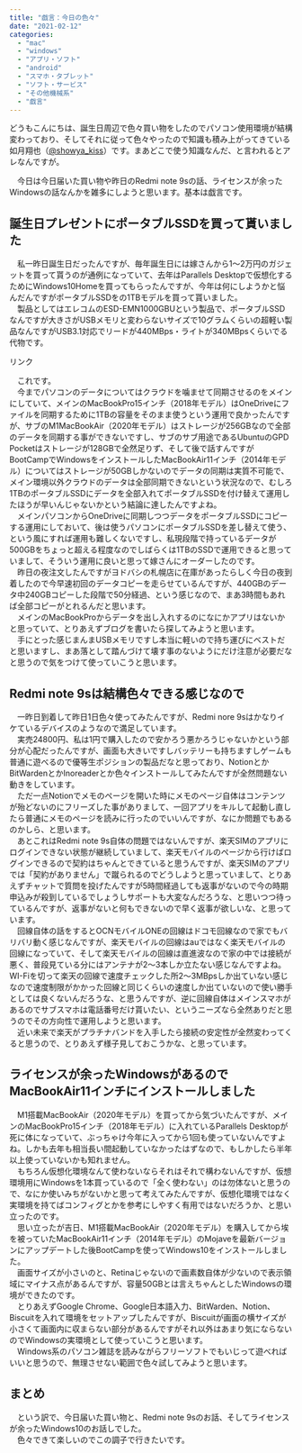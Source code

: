```yaml
---
title: "戯言：今日の色々"
date: "2021-02-12"
categories: 
  - "mac"
  - "windows"
  - "アプリ・ソフト"
  - "android"
  - "スマホ・タブレット"
  - "ソフト・サービス"
  - "その他機械系"
  - "戯言"
---
```


どうもこんにちは、誕生日周辺で色々買い物をしたのでパソコン使用環境が結構変わっており、そしてそれに従って色々やったので知識も積み上がってきている如月翔也（[@showya\_kiss](http://twitter.com/showya_kiss)）です。まあどこで使う知識なんだ、と言われるとアレなんですが。  
  
　今日は今日届いた買い物や昨日のRedmi note 9sの話、ライセンスが余ったWindowsの話なんかを雑多にしようと思います。基本は戯言です。

## 誕生日プレゼントにポータブルSSDを買って貰いました

　私一昨日誕生日だったんですが、毎年誕生日には嫁さんから1〜2万円のガジェットを買って貰うのが通例になっていて、去年はParallels Desktopで仮想化するためにWindows10Homeを買ってもらったんですが、今年は何にしようかと悩んだんですがポータブルSSDをの1TBモデルを買って貰いました。  
　製品としてはエレコムのESD-EMN1000GBUという製品で、ポータブルSSDなんですが大きさがUSBメモリと変わらないサイズで10グラムくらいの超軽い製品なんですがUSB3.1対応でリードが440MBps・ライトが340MBpsくらいでる代物です。 

<script type="text/javascript">(function(b,c,f,g,a,d,e){b.MoshimoAffiliateObject=a;b[a]=b[a]||function(){arguments.currentScript=c.currentScript||c.scripts[c.scripts.length-2];(b[a].q=b[a].q||[]).push(arguments)};c.getElementById(a)||(d=c.createElement(f),d.src=g,d.id=a,e=c.getElementsByTagName("body")[0],e.appendChild(d))})(window,document,"script","//dn.msmstatic.com/site/cardlink/bundle.js?20210203","msmaflink");msmaflink({"n":"エレコム 外付け ポータブルSSD 1TB USB3.2（Gen1） PS4(メーカー動作確認済) スライド式 直挿し ブルー ESD-EMN1000GBU","b":"エレコム","t":"ESD-EMN1000GBU","d":"https:\/\/m.media-amazon.com","c_p":"\/images\/I","p":["\/31Ck9tgy2FL.jpg","\/51QQ3OgUxVL.jpg","\/414g-1KKV1L.jpg","\/510Nm5X+xyL.jpg","\/5135FIvM95L.jpg","\/51k1upPMAdL.jpg","\/51P01r6AFtL.jpg"],"u":{"u":"https:\/\/www.amazon.co.jp\/dp\/B08M3BQBHQ","t":"amazon","r_v":""},"b_l":[{"id":1,"u_tx":"Amazonで見る","u_bc":"#f79256","u_url":"https:\/\/www.amazon.co.jp\/dp\/B08M3BQBHQ","a_id":2093955,"p_id":170,"pl_id":27060,"pc_id":185,"s_n":"amazon","u_so":1},{"id":2,"u_tx":"楽天市場で見る","u_bc":"#f76956","u_url":"https:\/\/search.rakuten.co.jp\/search\/mall\/%E3%82%A8%E3%83%AC%E3%82%B3%E3%83%A0%20%E5%A4%96%E4%BB%98%E3%81%91%20%E3%83%9D%E3%83%BC%E3%82%BF%E3%83%96%E3%83%ABSSD%201TB%20USB3.2%EF%BC%88Gen1%EF%BC%89%20PS4(%E3%83%A1%E3%83%BC%E3%82%AB%E3%83%BC%E5%8B%95%E4%BD%9C%E7%A2%BA%E8%AA%8D%E6%B8%88)%20%E3%82%B9%E3%83%A9%E3%82%A4%E3%83%89%E5%BC%8F%20%E7%9B%B4%E6%8C%BF%E3%81%97%20%E3%83%96%E3%83%AB%E3%83%BC%20ESD-EMN1000GBU\/","a_id":2093954,"p_id":54,"pl_id":27059,"pc_id":54,"s_n":"rakuten","u_so":2},{"id":3,"u_tx":"Yahoo!ショッピングで見る","u_bc":"#66a7ff","u_url":"https:\/\/shopping.yahoo.co.jp\/search?first=1\u0026p=%E3%82%A8%E3%83%AC%E3%82%B3%E3%83%A0%20%E5%A4%96%E4%BB%98%E3%81%91%20%E3%83%9D%E3%83%BC%E3%82%BF%E3%83%96%E3%83%ABSSD%201TB%20USB3.2%EF%BC%88Gen1%EF%BC%89%20PS4(%E3%83%A1%E3%83%BC%E3%82%AB%E3%83%BC%E5%8B%95%E4%BD%9C%E7%A2%BA%E8%AA%8D%E6%B8%88)%20%E3%82%B9%E3%83%A9%E3%82%A4%E3%83%89%E5%BC%8F%20%E7%9B%B4%E6%8C%BF%E3%81%97%20%E3%83%96%E3%83%AB%E3%83%BC%20ESD-EMN1000GBU","a_id":2099557,"p_id":1225,"pl_id":27061,"pc_id":1925,"s_n":"yahoo","u_so":3}],"eid":"KR9tw","s":"s"});</script>

リンク

　これです。  
　今までパソコンのデータについてはクラウドを噛ませて同期させるのをメインにしていて、メインのMacBookPro15インチ（2018年モデル）はOneDriveにファイルを同期するために1TBの容量をそのまま使うという運用で良かったんですが、サブのM1MacBookAir（2020年モデル）はストレージが256GBなので全部のデータを同期する事ができないですし、サブのサブ用途であるUbuntuのGPD Pocketはストレージが128GBで全然足りず、そして後で話すんですがBootCampでWindowsをインストールしたMacBookAir11インチ（2014年モデル）についてはストレージが50GBしかないのでデータの同期は実質不可能で、メイン環境以外クラウドのデータは全部同期できないという状況なので、むしろ1TBのポータブルSSDにデータを全部入れてポータブルSSDを付け替えて運用したほうが早いんじゃないかという結論に達したんですよね。  
　メインパソコンからOneDriveに同期しつつデータをポータブルSSDにコピーする運用にしておいて、後は使うパソコンにポータブルSSDを差し替えて使う、という風にすれば運用も難しくないですし、私現段階で持っているデータが500GBをちょっと超える程度なのでしばらくは1TBのSSDで運用できると思っていまして、そういう運用に良いと思って嫁さんにオーダーしたのです。  
　昨日の夜注文したんですがヨドバシの札幌店に在庫があったらしく今日の夜到着したので今早速初回のデータコピーを走らせているんですが、440GBのデータ中240GBコピーした段階で50分経過、という感じなので、まあ3時間もあれば全部コピーがとれるんだと思います。  
　メインのMacBookProからデータを出し入れするのになにかアプリはないかと思っていて、とりあえずブログを書いたら探してみようと思います。  
　手にとった感じまんまUSBメモリですし本当に軽いので持ち運びにベストだと思いますし、まあ落として踏んづけて壊す事のないようにだけ注意が必要だなと思うので気をつけて使っていこうと思います。  

## Redmi note 9sは結構色々できる感じなので

　一昨日到着して昨日1日色々使ってみたんですが、Redmi nore 9sはかなりイケているデバイスのようなので満足しています。  
　実売24800円、私は1円で購入したので安かろう悪かろうじゃないかという部分が心配だったんですが、画面も大きいですしバッテリーも持ちますしゲームも普通に遊べるので優等生ポジションの製品だなと思っており、NotionとかBitWardenとかInoreaderとか色々インストールしてみたんですが全然問題ない動きをしています。  
　ただ一点Notionでメモのページを開いた時にメモのページ自体はコンテンツが殆どないのにフリーズした事がありまして、一回アプリをキルして起動し直したら普通にメモのページを読みに行ったのでいいんですが、なにか問題でもあるのかしら、と思います。  
　あとこれはRedmi note 9s自体の問題ではないんですが、楽天SIMのアプリにログインできない状態が継続していまして、楽天モバイルのページから行けばログインできるので契約はちゃんとできていると思うんですが、楽天SIMのアプリでは「契約がありません」で蹴られるのでどうしようと思っていまして、とりあえずチャットで質問を投げたんですが5時間経過しても返事がないので今の時期申込みが殺到しているでしょうしサポートも大変なんだろうな、と思いつつ待っているんですが、返事がないと何もできないので早く返事が欲しいな、と思っています。  
　回線自体の話をするとOCNモバイルONEの回線はドコモ回線なので家でもバリバリ動く感じなんですが、楽天モバイルの回線はauではなく楽天モバイルの回線になっていて、そして楽天モバイルの回線は直進波なので家の中では接続が悪く、普段見ている分にはアンテナが2〜3本しか立たない感じなんですよね。WI-Fiを切って楽天の回線で速度チェックした所2〜3MBpsしか出ていない感じなので速度制限がかかった回線と同じくらいの速度しか出ていないので使い勝手としては良くないんだろうな、と思うんですが、逆に回線自体はメインスマホがあるのでサブスマホは電話番号だけ貰いたい、というニーズなら全然ありだと思うのでその方向性で運用しようと思います。  
　近い未来で楽天がプラチナバンドを入手したら接続の安定性が全然変わってくると思うので、とりあえず様子見しておこうかな、と思っています。  

## ライセンスが余ったWindowsがあるのでMacBookAir11インチにインストールしました

　M1搭載MacBookAir（2020年モデル）を買ってから気づいたんですが、メインのMacBookPro15インチ（2018年モデル）に入れているParallels Desktopが死に体になっていて、ぶっちゃけ今年に入ってから1回も使っていないんですよね。しかも去年も相当長い間起動していなかったはずなので、もしかしたら半年以上使っていないかも知れません。  
　もちろん仮想化環境なんて使わないならそれはそれで構わないんですが、仮想環境用にWindowsを1本買っているので「全く使わない」のは勿体ないと思うので、なにか使いみちがないかと思って考えてみたんですが、仮想化環境ではなく実環境を持てばコンフィグとかを参考にしやすく有用ではないだろうか、と思い立ったのです。  
　思い立ったが吉日、M1搭載MacBookAir（2020年モデル）を購入してから埃を被っていたMacBookAir11インチ（2014年モデル）のMojaveを最新バージョンにアップデートした後BootCampを使ってWindows10をインストールしました。  
　画面サイズが小さいのと、Retinaじゃないので画素数自体が少ないので表示領域にマイナス点があるんですが、容量50GBとは言えちゃんとしたWindowsの環境ができたのです。  
　とりあえずGoogle Chrome、Google日本語入力、BitWarden、Notion、Biscuitを入れて環境をセットアップしたんですが、Biscuitが画面の横サイズが小さくて画面内に収まらない部分があるんですがそれ以外はあまり気にならないのでWindowsの実環境として使っていこうと思います。  
　Windows系のパソコン雑誌を読みながらフリーソフトでもいじって遊べればいいと思うので、無理させない範囲で色々試してみようと思います。  

## まとめ

　という訳で、今日届いた買い物と、Redmi note 9sのお話、そしてライセンスが余ったWindows10のお話しでした。  
　色々できて楽しいのでこの調子で行きたいです。
